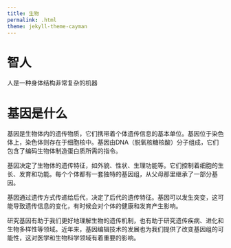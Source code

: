 ```yaml
---
title: 生物
permalink: .html
theme: jekyll-theme-cayman
---
```


# 智人

人是一种身体结构非常复杂的机器

# 基因是什么

基因是生物体内的遗传物质，它们携带着个体遗传信息的基本单位。基因位于染色体上，染色体则存在于细胞核中。基因由DNA（脱氧核糖核酸）分子组成，它们包含了编码生物体制造蛋白质所需的指令。

基因决定了生物体的遗传特征，如外貌、性状、生理功能等。它们控制着细胞的生长、发育和功能。每个个体都有一套独特的基因组，从父母那里继承了一部分基因。

基因通过遗传方式传递给后代，决定了后代的遗传特征。基因可以发生突变，这可能导致遗传信息的变化，有时候会对个体的健康和发育产生影响。

研究基因有助于我们更好地理解生物的遗传机制，也有助于研究遗传疾病、进化和生物多样性等领域。近年来，基因编辑技术的发展也为我们提供了改变基因组的可能性，这对医学和生物科学领域有着重要的影响。
